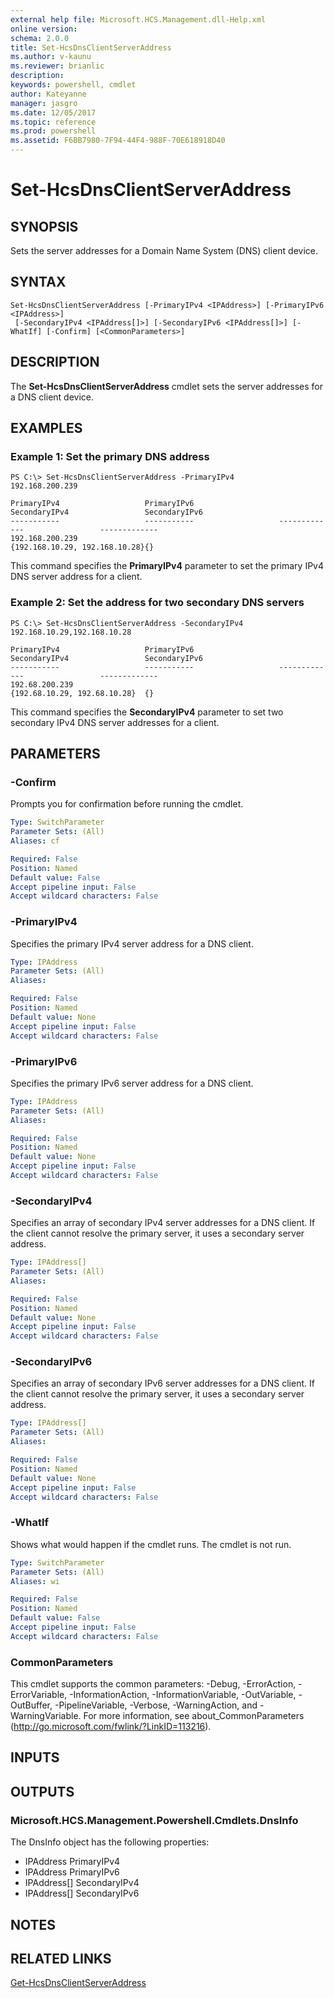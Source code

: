 ```yaml
---
external help file: Microsoft.HCS.Management.dll-Help.xml
online version: 
schema: 2.0.0
title: Set-HcsDnsClientServerAddress
ms.author: v-kaunu
ms.reviewer: brianlic
description: 
keywords: powershell, cmdlet
author: Kateyanne
manager: jasgro
ms.date: 12/05/2017
ms.topic: reference
ms.prod: powershell
ms.assetid: F6BB7980-7F94-44F4-988F-70E618918D40
---
```


# Set-HcsDnsClientServerAddress

## SYNOPSIS
Sets the server addresses for a Domain Name System (DNS) client device.

## SYNTAX

```
Set-HcsDnsClientServerAddress [-PrimaryIPv4 <IPAddress>] [-PrimaryIPv6 <IPAddress>]
 [-SecondaryIPv4 <IPAddress[]>] [-SecondaryIPv6 <IPAddress[]>] [-WhatIf] [-Confirm] [<CommonParameters>]
```

## DESCRIPTION
The **Set-HcsDnsClientServerAddress** cmdlet sets the server addresses for a DNS client device.

## EXAMPLES

### Example 1: Set the primary DNS address
```
PS C:\> Set-HcsDnsClientServerAddress -PrimaryIPv4 
192.168.200.239

PrimaryIPv4                   PrimaryIPv6                   SecondaryIPv4                 SecondaryIPv6
-----------                   -----------                   -------------                 -------------
192.168.200.239                                             {192.168.10.29, 192.168.10.28}{}
```

This command specifies the **PrimaryIPv4** parameter to set the primary IPv4 DNS server address for a client.

### Example 2: Set the address for two secondary DNS servers
```
PS C:\> Set-HcsDnsClientServerAddress -SecondaryIPv4 
192.168.10.29,192.168.10.28

PrimaryIPv4                   PrimaryIPv6                   SecondaryIPv4                 SecondaryIPv6
-----------                   -----------                   -------------                 -------------
192.68.200.239                                              {192.68.10.29, 192.68.10.28}  {}
```

This command specifies the **SecondaryIPv4** parameter to set two secondary IPv4 DNS server addresses for a client.

## PARAMETERS

### -Confirm
Prompts you for confirmation before running the cmdlet.

```yaml
Type: SwitchParameter
Parameter Sets: (All)
Aliases: cf

Required: False
Position: Named
Default value: False
Accept pipeline input: False
Accept wildcard characters: False
```

### -PrimaryIPv4
Specifies the primary IPv4 server address for a DNS client.

```yaml
Type: IPAddress
Parameter Sets: (All)
Aliases: 

Required: False
Position: Named
Default value: None
Accept pipeline input: False
Accept wildcard characters: False
```

### -PrimaryIPv6
Specifies the primary IPv6 server address for a DNS client.

```yaml
Type: IPAddress
Parameter Sets: (All)
Aliases: 

Required: False
Position: Named
Default value: None
Accept pipeline input: False
Accept wildcard characters: False
```

### -SecondaryIPv4
Specifies an array of secondary IPv4 server addresses for a DNS client.
If the client cannot resolve the primary server, it uses a secondary server address.

```yaml
Type: IPAddress[]
Parameter Sets: (All)
Aliases: 

Required: False
Position: Named
Default value: None
Accept pipeline input: False
Accept wildcard characters: False
```

### -SecondaryIPv6
Specifies an array of secondary IPv6 server addresses for a DNS client.
If the client cannot resolve the primary server, it uses a secondary server address.

```yaml
Type: IPAddress[]
Parameter Sets: (All)
Aliases: 

Required: False
Position: Named
Default value: None
Accept pipeline input: False
Accept wildcard characters: False
```

### -WhatIf
Shows what would happen if the cmdlet runs.
The cmdlet is not run.

```yaml
Type: SwitchParameter
Parameter Sets: (All)
Aliases: wi

Required: False
Position: Named
Default value: False
Accept pipeline input: False
Accept wildcard characters: False
```

### CommonParameters
This cmdlet supports the common parameters: -Debug, -ErrorAction, -ErrorVariable, -InformationAction, -InformationVariable, -OutVariable, -OutBuffer, -PipelineVariable, -Verbose, -WarningAction, and -WarningVariable. For more information, see about_CommonParameters (http://go.microsoft.com/fwlink/?LinkID=113216).

## INPUTS

## OUTPUTS

### Microsoft.HCS.Management.Powershell.Cmdlets.DnsInfo
The DnsInfo object has the following properties:

- IPAddress PrimaryIPv4 
- IPAddress PrimaryIPv6 
- IPAddress\[\] SecondaryIPv4 
- IPAddress\[\] SecondaryIPv6

## NOTES

## RELATED LINKS

[Get-HcsDnsClientServerAddress](./Get-HcsDnsClientServerAddress.md)

